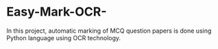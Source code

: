 # Easy-Mark-OCR-
In this project, automatic marking of MCQ question papers is done using Python language using OCR technology.
